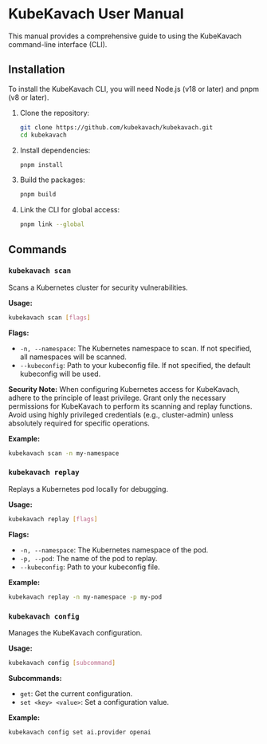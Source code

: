 
# KubeKavach User Manual

This manual provides a comprehensive guide to using the KubeKavach command-line interface (CLI).

## Installation

To install the KubeKavach CLI, you will need Node.js (v18 or later) and pnpm (v8 or later).

1.  Clone the repository:
    ```bash
    git clone https://github.com/kubekavach/kubekavach.git
    cd kubekavach
    ```

2.  Install dependencies:
    ```bash
    pnpm install
    ```

3.  Build the packages:
    ```bash
    pnpm build
    ```

4.  Link the CLI for global access:
    ```bash
    pnpm link --global
    ```

## Commands

### `kubekavach scan`

Scans a Kubernetes cluster for security vulnerabilities.

**Usage:**

```bash
kubekavach scan [flags]
```

**Flags:**

*   `-n, --namespace`: The Kubernetes namespace to scan. If not specified, all namespaces will be scanned.
*   `--kubeconfig`: Path to your kubeconfig file. If not specified, the default kubeconfig will be used.

**Security Note:** When configuring Kubernetes access for KubeKavach, adhere to the principle of least privilege. Grant only the necessary permissions for KubeKavach to perform its scanning and replay functions. Avoid using highly privileged credentials (e.g., cluster-admin) unless absolutely required for specific operations.

**Example:**

```bash
kubekavach scan -n my-namespace
```

### `kubekavach replay`

Replays a Kubernetes pod locally for debugging.

**Usage:**

```bash
kubekavach replay [flags]
```

**Flags:**

*   `-n, --namespace`: The Kubernetes namespace of the pod.
*   `-p, --pod`: The name of the pod to replay.
*   `--kubeconfig`: Path to your kubeconfig file.

**Example:**

```bash
kubekavach replay -n my-namespace -p my-pod
```

### `kubekavach config`

Manages the KubeKavach configuration.

**Usage:**

```bash
kubekavach config [subcommand]
```

**Subcommands:**

*   `get`: Get the current configuration.
*   `set <key> <value>`: Set a configuration value.

**Example:**

```bash
kubekavach config set ai.provider openai
```

